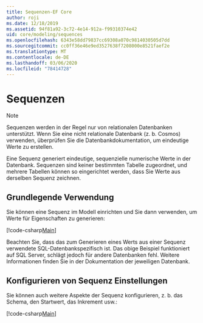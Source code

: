 ```yaml
---
title: Sequenzen-EF Core
author: roji
ms.date: 12/18/2019
ms.assetid: 94f81a92-3c72-4e14-912a-f99310374e42
uid: core/modeling/sequences
ms.openlocfilehash: 6343e58dd79837cc69308a070c9814030505d7dd
ms.sourcegitcommit: cc0ff36e46e9ed3527638f7208000e8521faef2e
ms.translationtype: MT
ms.contentlocale: de-DE
ms.lasthandoff: 03/06/2020
ms.locfileid: "78414728"
---
```

# <a name="sequences"></a>Sequenzen

> [!NOTE]  
> Sequenzen werden in der Regel nur von relationalen Datenbanken unterstützt. Wenn Sie eine nicht relationale Datenbank (z. b. Cosmos) verwenden, überprüfen Sie die Datenbankdokumentation, um eindeutige Werte zu erstellen.

Eine Sequenz generiert eindeutige, sequenzielle numerische Werte in der Datenbank. Sequenzen sind keiner bestimmten Tabelle zugeordnet, und mehrere Tabellen können so eingerichtet werden, dass Sie Werte aus derselben Sequenz zeichnen.

## <a name="basic-usage"></a>Grundlegende Verwendung

Sie können eine Sequenz im Modell einrichten und Sie dann verwenden, um Werte für Eigenschaften zu generieren:

[!code-csharp[Main](../../../samples/core/Modeling/FluentAPI/Sequence.cs?name=Sequence&highlight=3,7)]

Beachten Sie, dass das zum Generieren eines Werts aus einer Sequenz verwendete SQL-Datenbankspezifisch ist. Das obige Beispiel funktioniert auf SQL Server, schlägt jedoch für andere Datenbanken fehl. Weitere Informationen finden Sie in der Dokumentation der jeweiligen Datenbank.

## <a name="configuring-sequence-settings"></a>Konfigurieren von Sequenz Einstellungen

Sie können auch weitere Aspekte der Sequenz konfigurieren, z. b. das Schema, den Startwert, das Inkrement usw.:

[!code-csharp[Main](../../../samples/core/Modeling/FluentAPI/SequenceConfiguration.cs?name=SequenceConfiguration&highlight=3-5)]
